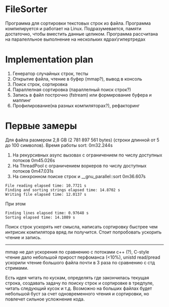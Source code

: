 # FileSorter
Программа для сортировки текстовых строк из файла. 
Программа компилируется и работает на Linux. 
Подразумевается, памяти достаточно, чтобы вместить данные целиком. 
Программа рассчитана на паралелльное выполнение на нескольких ядрах\гипертредах

# Implementation plan
1. Генератор случайных строк, тесты
2. Открытие файла, чтение в буфер (mmap?), вывод в консоль
3. Поиск строк, сортировка
4. Параллелная сортировка (параллелный поиск строк?)
5. Запись в файл построчно (fstream) или формирование буфера и маппинг
6. Профилирование(на разных компиляторах?), рефакторинг

# Первые замеры
Для файла размером 2,8 GB (2 781 897 561 bytes) (строки длинной от 5 до 100 символов). Время работы sort: 0m32.244s

1. На рекурсивных async вызовах с ограничением по числу доступных потоков 0m45.026s
2. На ThreadPool с ограничением воркеров по числу доступных потоков 0m47.031s
3. На синхронном поиске строк и __gnu_parallel::sort 0m36.607s  
```
File reading elapsed time: 10.7721 s  
Finding and sorting strings elapsed time: 14.8702 s  
Writing file elapsed time: 12.0137 s
```  

При этом  

```
Finding lines elapsed time: 0.97648 s  
Sorting elapsed time: 14.1089 s
```  

Поиск строк ускорять нет смысла, написать сортировку быстрее чем интрисик компилятора вряд ли получится.
Стоит попробовать ускорить чтение и запись.
___
mmap не дал ускорения по сравнению с потоками с++ (?), C-style чтение дало небольшой прирост перфоманса (<10%), unistd read/pread ускорили чтение большого файла почти в 3 раза по сравнению с стд стримами.

Есть идея читать по кускам, определять где закончилась текущая строка, создавать задачу по поиску строк и сортировке в тредпуле, читать следующий кусок и т.д. Возможно на больших файлах будет небольшой буст за счет одновременного чтения и сортировки, но повлечет сильное усложнение кода.

